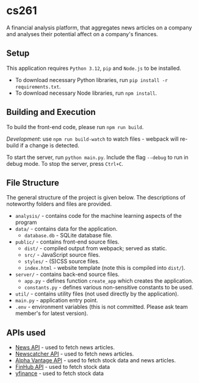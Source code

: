 # cs261
A financial analysis platform, that aggregates news articles on a company and analyses their potential affect on a company's finances.

## Setup
This application requires `Python 3.12`, `pip` and `Node.js` to be installed.

- To download necessary Python libraries, run `pip install -r requirements.txt`.
- To download necessary Node libraries, run `npm install`.

## Building and Execution
To build the front-end code, please run `npm run build`.

*Development*: use `npm run build-watch` to watch files - webpack will re-build if a change is detected.

To start the server, run `python main.py`. Include the flag `--debug` to run in debug mode.
To stop the server, press `Ctrl+C`.

## File Structure
The general structure of the project is given below. The descriptions of noteworthy folders and files are provided.

- `analysis/` - contains code for the machine learning aspects of the program
- `data/` - contains data for the application.
  - `database.db` - SQLite database file.
- `public/` - contains front-end source files.
  - `dist/` - compiled output from webpack; served as static.
  - `src/` - JavaScript source files.
  - `styles/` - (S)CSS source files.
  - `index.html` - website template (note this is compiled into `dist/`).
- `server/` - contains back-end source files.
  - `app.py` - defines function `create_app` which creates the application.
  - `constants.py` - defines various non-sensitive constants to be used.
- `util/` - contains utility files (not used directly by the application).
- `main.py` - application entry point.
- `.env` - environment variables (this is not committed. Please ask team member's for latest version).

## APIs used

- [News API](https://newsapi.org/) - used to fetch news articles.
- [Newscatcher API](https://newscatcherapi.com/) - used to fetch news articles.
- [Alpha Vantage API](https://www.alphavantage.co/) - used to fetch stock data and news articles.
- [FinHub API](https://finnhub.io/) - used to fetch stock data
- [yfinance](https://pypi.org/project/yfinance/) - used to fetch stock data
